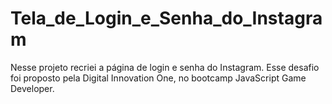 # Tela_de_Login_e_Senha_do_Instagram
 Nesse projeto recriei a página de login e senha do Instagram. Esse desafio foi proposto pela Digital Innovation One, no bootcamp JavaScript Game Developer.
